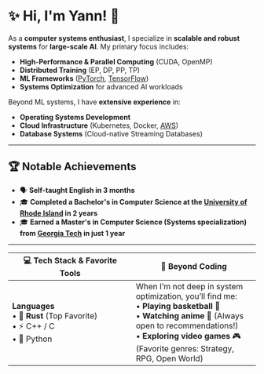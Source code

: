 # ✨ Hi, I'm Yann! 👋  

As a **computer systems enthusiast**, I specialize in **scalable and robust systems** for **large-scale AI**. My primary focus includes:  
- **High-Performance & Parallel Computing** (CUDA, OpenMP)  
- **Distributed Training** (EP, DP, PP, TP)  
- **ML Frameworks** ([PyTorch](https://pytorch.org/), [TensorFlow](https://www.tensorflow.org/))  
- **Systems Optimization** for advanced AI workloads  

Beyond ML systems, I have **extensive experience** in:
- **Operating Systems Development**  
- **Cloud Infrastructure** (Kubernetes, Docker, [AWS](https://aws.amazon.com/))  
- **Database Systems** (Cloud-native Streaming Databases)  

---

## 🏆 **Notable Achievements**  
- 🗣️ **Self-taught English in 3 months**  
- 🎓 **Completed a Bachelor's in Computer Science at the [University of Rhode Island](https://www.uri.edu/) in 2 years**  
- 🎓 **Earned a Master's in Computer Science (Systems specialization) from [Georgia Tech](https://www.cc.gatech.edu/) in just 1 year**  

---

<table>
  <thead>
    <tr>
      <th style="width:50%; text-align:center;">💻 Tech Stack & Favorite Tools                          </th>
      <th style="width:50%; text-align:center;">🏀 Beyond Coding</th>
    </tr>
  </thead>
  <tbody>
    <tr>
      <td>
        <strong>Languages</strong><br>
        • 🦀 <strong>Rust</strong> (Top Favorite)<br>
        • ⚡ C++ / C<br>
        • 🐍 Python
      </td>
      <td>
        When I’m not deep in system optimization, you’ll find me:<br>
        • <strong>Playing basketball</strong> 🏀<br>
        • <strong>Watching anime</strong> 🎥 (Always open to recommendations!)<br>
        • <strong>Exploring video games</strong> 🎮 (Favorite genres: Strategy, RPG, Open World)
      </td>
    </tr>
  </tbody>
</table>
